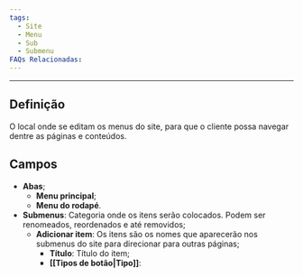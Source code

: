 ```yaml
---
tags:
  - Site
  - Menu
  - Sub
  - Submenu
FAQs Relacionadas:
---
```

---
## Definição

O local onde se editam os menus do site, para que o cliente possa navegar dentre as páginas e conteúdos.

## Campos

- **Abas**;
	- **Menu principal**;
	- **Menu do rodapé**.
- **Submenus**: Categoria onde os itens serão colocados. Podem ser renomeados, reordenados e até removidos;
	- **Adicionar item**: Os itens são os nomes que aparecerão nos submenus do site para direcionar para outras páginas;
		- **Título**: Título do item;
		- **[[Tipos de botão|Tipo]]**: